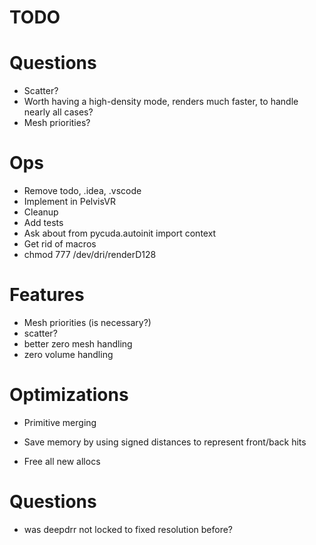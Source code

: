 # TODO
<!-- - Return peeling array up to 8 -->
<!-- - Support multi material -->
<!-- - Support more than 8 peels -->
<!-- - Zero copy buffers to cuda -->

# Questions
- Scatter?
- Worth having a high-density mode, renders much faster, to handle nearly all cases?
- Mesh priorities?

# Ops
- Remove todo, .idea, .vscode
- Implement in PelvisVR
- Cleanup
- Add tests
- Ask about     from pycuda.autoinit import context
- Get rid of macros
- chmod 777 /dev/dri/renderD128

# Features
<!-- - Use winding order in renderer -->
<!-- - Confirm mesh cutout -->
<!-- - Morph targets -->
<!-- - Min/max alpha -->
<!-- - Integrate API for meshes and volumes -->
<!-- - Fix attenuate outside volume -->
- Mesh priorities (is necessary?)
- scatter?
- better zero mesh handling
- zero volume handling

# Optimizations
<!-- - On gpu sort -->
<!-- - On gpu ray generation -->
<!-- - Mesh instancing -->
- Primitive merging
<!-- - On gpu ray from and to gen -->
<!-- - Save memory by merging same-material mesh raycast hits -->
- Save memory by using signed distances to represent front/back hits
<!-- - Data stay on GPU -->
<!-- - Reuse tree for non blend meshes -->
<!-- - Use rasterization method -->
<!-- - Fast mode rasterization -->
- Free all new allocs
<!-- - On GPU morph targets -->

# Questions
- was deepdrr not locked to fixed resolution before?